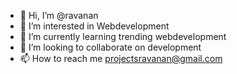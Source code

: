 - 👋 Hi, I’m @ravanan
- 👀 I’m interested in Webdevelopment
- 🌱 I’m currently learning trending webdevelopment 
- 💞️ I’m looking to collaborate on development
- 📫 How to reach me projectsravanan@gmail.com


<!---
ravananprojects/ravananprojects is a ✨ special ✨ repository because its `README.md` (this file) appears on your GitHub profile.
You can click the Preview link to take a look at your changes.
--->
